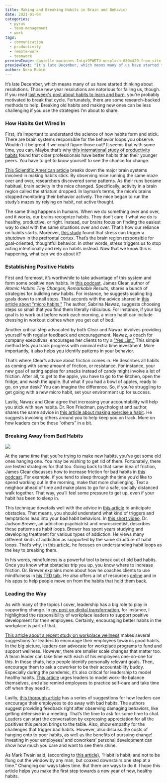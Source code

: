 ```yaml
---
title: Making and Breaking Habits in Brain and Behavior
date: 2021-01-04
categories:
  - pyrus
  - team-management
  - work
tags:
  - communication
  - productivity
  - remote-work
  - teamwork
previewImage: danielle-macinnes-IuLgi9PWETU-unsplash-630x420-from-site-en.jpg
previewText: "It’s late December, which means many of us have started thinking about resolutions. Those new year resolutions are notorious for failing us, though. If you read last week's post about habits to learn and burn, you’re probably motivated to break that cycle. Fortunately, there are some research-backed methods to help. Breaking old habits and making new ones can be less challenging if you use the strategies I’m about to share."
author: Nora Rubin
---
```

It’s late December, which means many of us have started thinking about resolutions. Those new year resolutions are notorious for failing us, though. If you read [last week's post about habits to learn and burn](https://pyrus.com/en/blog/habits-to-learn-habits-to-burn), you’re probably motivated to break that cycle. Fortunately, there are some research-backed methods to help. Breaking old habits and making new ones can be less challenging if you use the strategies I’m about to share.

### **How Habits Get Wired In**

First, it’s important to understand the science of how habits form and stick. There are brain systems responsible for the behavior loops you observe. Wouldn’t it be great if we could figure those out? It seems that with some time, you can. Maybe that’s why [this international study of productivity habits](https://hbr.org/2019/03/what-makes-some-people-more-productive-than-others) found that older professionals have better habits than their younger peers. You have to get to know yourself to see the chance for change.

[This Scientific American article](https://www.jstor.org/stable/pdf/26039932.pdf?casa_token=KocmQM2pMi0AAAAA:bPEhoJC4sP8taSToHplJtIBHH_kXQ2fmGI348J1Q3Pmq1c7JT6mLnQKNb-Cvu2nkefWrrGpxNQDDUp470FkUNmQ_fdiREsSZFDX8PFsQ-XpzGlBZADZJ) breaks down the major brain systems involved in making habits stick. By observing mice running the same maze over and over, researchers discovered some patterns. As their runs became habitual, brain activity in the mice changed. Specifically, activity in a brain region called the striatum dropped. In layman’s terms, the mice’s brains stopped monitoring their behavior actively. The mice began to run the study’s mazes by relying on habit, not active thought.

The same thing happens in humans. When we do something over and over, and it works, our brains recognize habits. They don’t care if what we do is healthy, productive, or right. Instead, our brains focus on finding the easiest way to deal with the same situations over and over. That’s how our reliance on habits starts. Moreover, [this study](https://www.nature.com/articles/nrn2648) found that stress can trigger a shutdown in the prefrontal cortex. That’s the brain region responsible for goal-oriented, thoughtful behavior. In other words, stress triggers us to stop acting intentionally and rely on habits instead. Now that we know this is happening, what can we do about it?

### **Establishing Positive Habits**

First and foremost, it’s worthwhile to take advantage of this system and form some positive new habits. In [this podcast](https://hbr.org/podcast/2019/12/the-right-way-to-form-new-habits), James Clear, author of _Atomic Habits: Tiny Changes, Remarkable Results_, shares a bunch of strategies for building new habits. For instance, he suggests scaling big goals down to small steps. That accords with the advice shared in [this article about "micro habits."](https://hbr.org/2020/01/to-achieve-big-goals-start-with-small-habits) The author, Sabrina Nawaz, suggests choosing steps so small that you find them literally ridiculous. For instance, if your big goal is to work out before work each morning, a micro habit can include dressing in workout clothes when you get out of bed.

Another critical step advocated by both Clear and Nawaz involves providing yourself with regular feedback and encouragement. Nawaz, a coach for company executives, encourages her clients to try a ["Yes List."](https://hbr.org/2017/02/break-bad-habits-with-a-simple-checklist) This simple method lets you track progress with minimal extra time investment. More importantly, it also helps you identify patterns in your behavior.

That’s where Clear’s advice about friction comes in. He describes all habits as coming with some amount of friction, or resistance. For instance, your new goal of eating apples for snacks instead of candy might involve a lot of friction. After all, to get to the apple, you have to go to the kitchen, open the fridge, and wash the apple. But what if you had a bowl of apples, ready to go, on your desk? You can imagine the difference. So, if you’re struggling to get going with a new micro habit, set your environment up for success.

Lastly, Nawaz and Clear agree that increasing your accountability will help you stick with new habits. Dr. Ron Friedman, psychologist and author, shares the same advice in [this article about making exercise a habit](https://hbr.org/2014/10/regular-exercise-is-part-of-your-job). He suggests involving others around you to help keep you on track. More on how leaders can be those “others” in a bit.

### **Breaking Away from Bad Habits**

![](chain-297842_640-300x225.webp)

At the same time that you’re trying to make new habits, you’ve got some old ones hanging one. You may be wishing to get rid of them. Fortunately, there are tested strategies for that too. Going back to that same idea of friction, James Clear discusses how to increase friction for bad habits in [this podcast](https://hbr.org/podcast/2019/12/the-right-way-to-form-new-habits). For example, if you tend to sleep through the time you’d like to spend working out in the morning, make that more challenging. Text a neighbor ahead of time and make plans to go for a safe, socially distanced walk together. That way, you’ll feel some pressure to get up, even if your habit has been to sleep in.

This technique dovetails well with the advice in [this article](https://hbr.org/2018/03/two-techniques-for-helping-employees-change-ingrained-habits) to anticipate obstacles. That means, you should understand what kind of triggers and temptations lead into your bad habit behaviors. In [this short video](https://www.youtube.com/watch?v=kv-Gpy1tP7M), Dr. Judson Brewer, an addiction psychiatrist and neuroscientist, describes these patterns as habit loops. Brewer has spent years studying and developing treatment for various types of addiction. He views many different kinds of addiction as supported by the same structure of habit loops. That’s why, in [this article](https://hbr.org/2019/12/how-to-break-up-with-your-bad-habits)**,** he focuses on understanding habit loops as the key to breaking them.

In his words, mindfulness is a powerful tool to break out of old bad habits. Once you know what obstacles trip you up, you know where to increase friction. Dr. Brewer explains more about how he coaches clients to use mindfulness in [his TED talk](https://www.youtube.com/watch?v=-moW9jvvMr4&feature=emb_logo). He also offers a lot of resources [online](https://drjud.com/) and in his apps to help people move on from the habits that hold them back.

### **Leading the Way**

As with many of the topics I cover, leadership has a big role to play in supporting change. In [my post on digital transformation](https://pyrus.com/en/blog/organizing-your-digital-workspace), for instance, I highlighted the responsibility of workplace leaders to support positive development for their employees. Certainly, encouraging better habits in the workplace is part of that.

[This article about a recent study on workplace wellness](https://www.forbes.com/sites/alankohll/2020/01/02/new-study-reveals-top-workplace-wellbeing-habits-to-embrace-in-2020/) makes several suggestions for leaders to encourage their employees towards good habits. In the big picture, leaders can advocate for workplace programs to fund and support wellness. However, there are smaller scale changes that matter too. A team leader can take time with each of his employees one-on-one for this. In those chats, help people identify personally relevant goals. Then, encourage them to ask a coworker to be their accountability buddy. Especially during the pandemic, it’s also critical for leadership to model healthy habits. [This article](https://www.forbes.com/sites/goldiechan/2020/11/16/5-ways-to-encourage-healthy-habits-for-your-employees-in-2020/) urges leaders to model work-life balance themselves, and also remind employees to practice self-care and take time off when they need it.

Lastly, [this thorough article](https://hbr.org/2000/09/managing-away-bad-habits) has a series of suggestions for how leaders can encourage their employees to do away with bad habits. The authors suggest providing feedback right after observing damaging behaviors, like getting defensive in a meeting. That’s the time to ask for some time to chat. Leaders can start the conversation by expressing appreciation for all the positives this person brings to the table. Also, show empathy for the challenges that trigger bad habits. However, also discuss the costs of hanging onto to poor habits, as well as the benefits of pursuing change! Investing in your employees’ and coworkers’ personal development can show how much you care and want to see them shine.

As Mark Twain said, (according to [this article](https://www.jstor.org/stable/pdf/26039932.pdf?casa_token=KocmQM2pMi0AAAAA:bPEhoJC4sP8taSToHplJtIBHH_kXQ2fmGI348J1Q3Pmq1c7JT6mLnQKNb-Cvu2nkefWrrGpxNQDDUp470FkUNmQ_fdiREsSZFDX8PFsQ-XpzGlBZADZJ)), “Habit is habit, and not to be flung out the window by any man, but coaxed downstairs one step at a time.” Changing our ways takes time. But there are ways to do it. I hope this article helps you make the first step towards a new year of new, healthy habits.